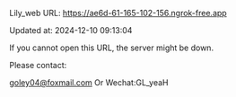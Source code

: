 Lily_web URL: https://ae6d-61-165-102-156.ngrok-free.app

Updated at: 2024-12-10 09:13:04

If you cannot open this URL, the server might be down.

Please contact: 

goley04@foxmail.com Or Wechat:GL_yeaH